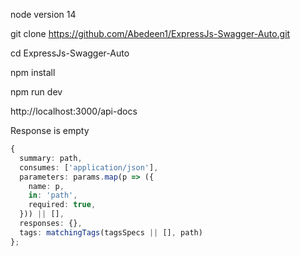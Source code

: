 
node version 14

git clone https://github.com/Abedeen1/ExpressJs-Swagger-Auto.git

cd ExpressJs-Swagger-Auto

npm install

npm run dev

http://localhost:3000/api-docs



Response is empty
```typescript
{
  summary: path,
  consumes: ['application/json'],
  parameters: params.map(p => ({
    name: p,
    in: 'path',
    required: true,
  })) || [],
  responses: {},
  tags: matchingTags(tagsSpecs || [], path)
};
```
